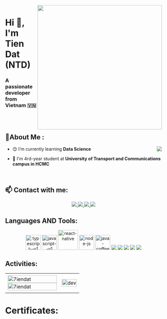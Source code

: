 <img align="right" width="400" src="https://github.githubassets.com/images/modules/profile/profile-first-repo.svg">
<h1 align="left ">Hi 👋, I'm Tien Dat (NTD)</h1>
<p align="center">
  <h3 align="left ">A passionate developer from Vietnam 🇻🇳 </h3>
</p>
<br />
<br />


## 💫About Me :
<img src="/resource/gif/Developer.gif" align="right"/>

- 😊 I’m currently learning **Data Science** 

- 🌱 I'm 4rd-year student at **University of Transport and Communications campus in HCMC**

<br />

## 📫 Contact with me:
<p align="center">
  <a href="https://www.linkedin.com/in/dat-nguyen-4b886b28a/" target="_blank">
    <img src="https://img.icons8.com/fluent/48/000000/linkedin.png"/>
  </a>
  <a href="https://www.facebook.com/profile.php?id=100017390688618" alt="Facebook">
    <img src="https://img.icons8.com/fluent/48/000000/facebook-new.png" target="_blank" />
  </a> 
  <a href="https://github.com/7iendat" alt="Github">
    <img src="https://img.icons8.com/fluent/48/000000/github.png"/>
  </a> 
  <a href="datnguyentien0803@gmail.com" alt="Email">
    <img src="https://img.icons8.com/fluent/48/000000/mailing.png"/>
  </a>
</p>

## Languages AND Tools:
<p align="center">
  <img width="48" height="48" src="https://img.icons8.com/fluency/48/typescript--v1.png" alt="typescript--v1"/>
  <img width="48" height="48" src="https://img.icons8.com/color/48/javascript--v1.png" alt="javascript--v1"/>
  <img width="64" height="64" src="https://img.icons8.com/nolan/64/react-native.png" alt="react-native"/>
  <img width="48" height="48" src="https://img.icons8.com/fluency/48/node-js.png" alt="node-js"/>
  <img width="48" height="48" src="https://img.icons8.com/color/48/java-coffee-cup-logo--v1.png" alt="java-coffee-cup-logo--v1"/>
  <img src="https://img.icons8.com/color/48/000000/microsoft-sql-server.png"/>
  <img src="https://img.icons8.com/color/48/000000/mysql-logo.png"/>
  <img src="https://img.icons8.com/color/48/000000/mongodb.png"/>
  <img src="https://img.icons8.com/color/48/000000/git.png"/>
  <img src="https://img.icons8.com/color/48/000000/github-2.png"/> 
</p>

## Activities:

<table style="width:100%;">
  <tr>
    <td>
      <img src="https://github-readme-stats.vercel.app/api/top-langs/?username=7iendat&bg_color=FFFFFF00&text_color=179fa3&layout=compact&hide=CSS&langs_count=10&custom_title=Top%20ngôn%20ngữ%20được%20dùng" alt="7iendat" width="100%"/>
      <img src="https://github-readme-stats.vercel.app/api?username=7iendat&bg_color=FFFFFF00&text_color=179fa3&show_icons=true&count_private=true&include_all_commits=true&custom_title=Hoạt%20động%20trên%20Github" alt="7iendat" width="100%"/>
    </td>
    <td>
      <p align="center"> 
        <img src="https://cdn.dribbble.com/users/1059583/screenshots/4171367/coding-freak.gif" alt="dev" width="100%"/>
      </p>
    </td>
  </tr>
</table>

# Certificates:
